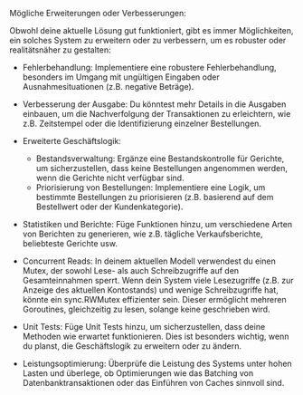 Mögliche Erweiterungen oder Verbesserungen:

Obwohl deine aktuelle Lösung gut funktioniert, gibt es immer Möglichkeiten, ein solches System zu erweitern oder zu verbessern, um es robuster oder realitätsnäher zu gestalten:

* Fehlerbehandlung: Implementiere eine robustere Fehlerbehandlung, besonders im Umgang mit ungültigen Eingaben oder Ausnahmesituationen (z.B. negative Beträge).

* Verbesserung der Ausgabe: Du könntest mehr Details in die Ausgaben einbauen, um die Nachverfolgung der Transaktionen zu erleichtern, wie z.B. Zeitstempel oder die Identifizierung einzelner Bestellungen.

* Erweiterte Geschäftslogik:
  * Bestandsverwaltung: Ergänze eine Bestandskontrolle für Gerichte, um sicherzustellen, dass keine Bestellungen angenommen werden, wenn die Gerichte nicht verfügbar sind.
  * Priorisierung von Bestellungen: Implementiere eine Logik, um bestimmte Bestellungen zu priorisieren (z.B. basierend auf dem Bestellwert oder der Kundenkategorie).

* Statistiken und Berichte: Füge Funktionen hinzu, um verschiedene Arten von Berichten zu generieren, wie z.B. tägliche Verkaufsberichte, beliebteste Gerichte usw.

* Concurrent Reads: In deinem aktuellen Modell verwendest du einen Mutex, der sowohl Lese- als auch Schreibzugriffe auf den Gesamteinnahmen sperrt. Wenn dein System viele Lesezugriffe (z.B. zur Anzeige des aktuellen Kontostands) und wenige Schreibzugriffe hat, könnte ein sync.RWMutex effizienter sein. Dieser ermöglicht mehreren Goroutines, gleichzeitig zu lesen, solange keine geschrieben wird.

* Unit Tests: Füge Unit Tests hinzu, um sicherzustellen, dass deine Methoden wie erwartet funktionieren. Dies ist besonders wichtig, wenn du planst, die Geschäftslogik zu erweitern oder zu ändern.

* Leistungsoptimierung: Überprüfe die Leistung des Systems unter hohen Lasten und überlege, ob Optimierungen wie das Batching von Datenbanktransaktionen oder das Einführen von Caches sinnvoll sind.